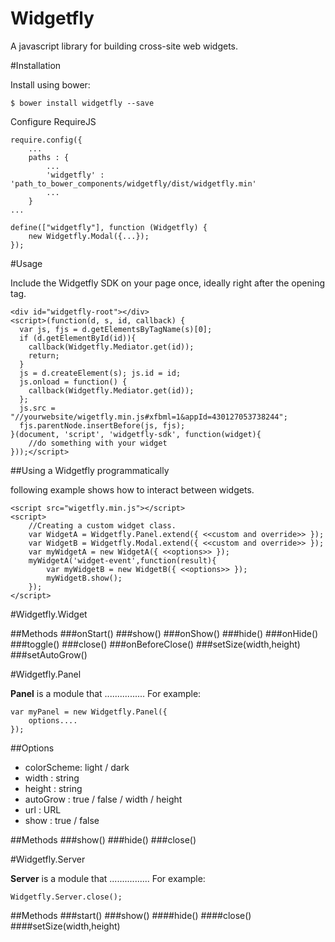 Widgetfly
==============

A javascript library for building cross-site web widgets.


#Installation

Install using bower:

```shell
$ bower install widgetfly --save
```

Configure RequireJS 

```
require.config({
	...
	paths : {
		...
		'widgetfly' : 'path_to_bower_components/widgetfly/dist/widgetfly.min'
		...
	}
...
	
define(["widgetfly"], function (Widgetfly) {
	new Widgetfly.Modal({...});
});

```

#Usage

Include the Widgetfly SDK on your page once, ideally right after the opening <body> tag.

```
<div id="widgetfly-root"></div>
<script>(function(d, s, id, callback) {
  var js, fjs = d.getElementsByTagName(s)[0];
  if (d.getElementById(id)){
  	callback(Widgetfly.Mediator.get(id));
  	return;
  }
  js = d.createElement(s); js.id = id;
  js.onload = function() {
  	callback(Widgetfly.Mediator.get(id));
  };
  js.src = "//yourwebsite/wigetfly.min.js#xfbml=1&appId=430127053738244";
  fjs.parentNode.insertBefore(js, fjs);
}(document, 'script', 'widgetfly-sdk', function(widget){
	//do something with your widget
}));</script>

```

##Using a Widgetfly programmatically

following example shows how to interact between widgets.

```
<script src="wigetfly.min.js"></script>
<script>
	//Creating a custom widget class. 
	var WidgetA = Widgetfly.Panel.extend({ <<custom and override>> });
	var WidgetB = Widgetfly.Modal.extend({ <<custom and override>> });
	var myWidgetA = new WidgetA({ <<options>> });
	myWidgetA('widget-event',function(result){
		var myWidgetB = new WidgetB({ <<options>> });
		myWidgetB.show();
	});
</script>
```

#Widgetfly.Widget

##Methods
###onStart()
###show()
###onShow()
###hide()
###onHide()
###toggle()
###close()
###onBeforeClose()
###setSize(width,height)
###setAutoGrow()


#Widgetfly.Panel

**Panel** is a module that ................ For example:


```
var myPanel = new Widgetfly.Panel({
    options....
});

```

##Options
* colorScheme: light / dark
* width : string
* height : string
* autoGrow : true / false / width / height
* url : URL
* show : true / false


##Methods
###show()
###hide()
###close()






#Widgetfly.Server

**Server** is a module that ................ For example:


```
Widgetfly.Server.close();
```


##Methods
###start()
###show()
####hide()
####close()
####setSize(width,height)




